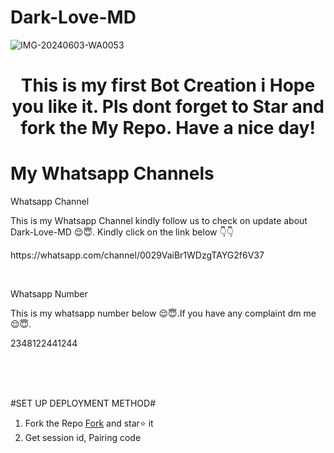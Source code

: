 # Dark-Love-MD
 ![IMG-20240603-WA0053](https://github.com/ayodejibot/Dark-Love-MD/assets/168199873/1cae36e0-13ce-48f8-89e4-55e2c0a9b2e0)
    <h1 style="text-align: center;">This is my first Bot Creation i Hope you like it. Pls dont forget to Star and fork the My Repo. Have a nice day!</h1>
<h1>My Whatsapp Channels</h1>
<p> Whatsapp Channel</p>
<p>This is my Whatsapp Channel kindly follow us to check on update about Dark-Love-MD 😌😇. Kindly click on the link below 👇👇</p>
<p>https://whatsapp.com/channel/0029VaiBr1WDzgTAYG2f6V37</p>
<br>
<p> Whatsapp Number</p>
  <p> This is my whatsapp number below 😌😇.If you have any complaint dm me 😌😇.</p>
  <p>2348122441244</p>


<br>

<br>

<br>


  #SET UP DEPLOYMENT METHOD#
  1. Fork the Repo  <a  href="https://github.com/ayodejibot/Dark-Love-MD/fork" >Fork</a> and star⭐ it
  2. Get session id, Pairing code

